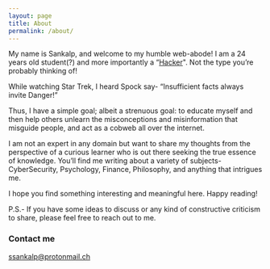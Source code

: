 ```yaml
---
layout: page
title: About
permalink: /about/
---
```


My name is Sankalp, and welcome to my humble web-abode!
I am a 24 years old student(?) and more importantly a “[Hacker](https://mrsankalps.github.io/Hacker/)". Not the type you’re probably thinking of! 

While watching Star Trek, I heard Spock say- “Insufficient facts always invite Danger!”

Thus, I have a simple goal; albeit a strenuous goal: to educate myself and then help others unlearn the misconceptions and misinformation that misguide people, and act as a cobweb all over the internet. 

I am not an expert in any domain but want to share my thoughts from the perspective of a curious learner who is out there seeking the true essence of knowledge. You’ll find me writing about a variety of subjects- CyberSecurity, Psychology, Finance, Philosophy, and anything that intrigues me. 

I hope you find something interesting and meaningful here. Happy reading!

P.S.- If you have some ideas to discuss or any kind of constructive criticism to share, please feel free to reach out to me. 

### Contact me

[ssankalp@protonmail.ch](mailto:ssankalp@protonmail.ch)
